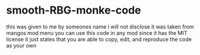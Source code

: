 # smooth-RBG-monke-code
this was given to me by someones name i will not disclose it was taken from mangos mod menu
you can use this code in any mod since it has the MIT license it just states that you are able to copy, edit, and reproduce the code as your own
